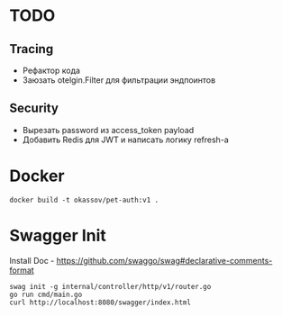 # TODO

## Tracing
  - Рефактор кода
  - Заюзать otelgin.Filter для фильтрации эндпоинтов

## Security

  - Вырезать password из access_token payload
  - Добавить Redis для JWT и написать логику refresh-а

# Docker

```
docker build -t okassov/pet-auth:v1 .
```

# Swagger Init

Install Doc - https://github.com/swaggo/swag#declarative-comments-format

```
swag init -g internal/controller/http/v1/router.go
go run cmd/main.go
curl http://localhost:8080/swagger/index.html
```
